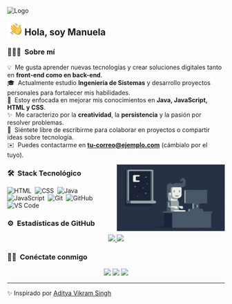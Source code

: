 ![Logo](https://raw.githubusercontent.com/Manu2480/Manu2480/main/logo%20github%20hd.png)

<img alt="Hand Wave" src="https://raw.githubusercontent.com/AVS1508/AVS1508/master/assets/Hand%20Wave.gif" width='40' align="left"/><h2>Hola, soy Manuela</h2>

### 👩🏻‍💻 &nbsp;Sobre mí

💡 &nbsp;Me gusta aprender nuevas tecnologías y crear soluciones digitales tanto en **front-end como en back-end**.\
🎓 &nbsp;Actualmente estudio **Ingeniería de Sistemas** y desarrollo proyectos personales para fortalecer mis habilidades.\
🌱 &nbsp;Estoy enfocada en mejorar mis conocimientos en **Java, JavaScript, HTML y CSS**.\
✨ &nbsp;Me caracterizo por la **creatividad**, la **persistencia** y la pasión por resolver problemas.\
💬 &nbsp;Siéntete libre de escribirme para colaborar en proyectos o compartir ideas sobre tecnología.\
✉️ &nbsp;Puedes contactarme en **tu-correo@ejemplo.com** (cámbialo por el tuyo).

<img alt="Coding" src="https://raw.githubusercontent.com/AVS1508/AVS1508/master/assets/Night-Coding.gif" align="right" width="250"/>

### 🛠 &nbsp;Stack Tecnológico

![HTML](https://img.shields.io/badge/-HTML-05122A?style=flat&logo=HTML5)&nbsp;
![CSS](https://img.shields.io/badge/-CSS-05122A?style=flat&logo=CSS3&logoColor=1572B6)&nbsp;
![Java](https://img.shields.io/badge/-Java-05122A?style=flat&logo=Java&logoColor=FFA518)&nbsp;
![JavaScript](https://img.shields.io/badge/-JavaScript-05122A?style=flat&logo=javascript)&nbsp;
![Git](https://img.shields.io/badge/-Git-05122A?style=flat&logo=git)&nbsp;
![GitHub](https://img.shields.io/badge/-GitHub-05122A?style=flat&logo=github)&nbsp;
![VS Code](https://img.shields.io/badge/-Visual%20Studio%20Code-05122A?style=flat&logo=visual-studio-code&logoColor=007ACC)&nbsp;

### ⚙️ &nbsp;Estadísticas de GitHub

<p align="center">
  <a href="https://github.com/TU-USUARIO">
    <img height="180em" src="https://github-readme-stats-eight-theta.vercel.app/api?username=TU-USUARIO&show_icons=true&theme=algolia&include_all_commits=true&count_private=true"/>
    <img height="180em" src="https://github-readme-stats-eight-theta.vercel.app/api/top-langs/?username=TU-USUARIO&layout=compact&langs_count=8&theme=algolia"/>
  </a>
</p>

### 🤝🏻 &nbsp;Conéctate conmigo

<p align="center">
<a href="https://linkedin.com/in/TU-LINKEDIN"><img src="https://img.shields.io/badge/-Manuela-0077B5?style=flat&logo=Linkedin&logoColor=white"/></a>
<a href="mailto:tu-correo@ejemplo.com"><img src="https://img.shields.io/badge/-Email-D14836?style=flat&logo=Gmail&logoColor=white"/></a>
<a href="https://github.com/TU-USUARIO"><img src="https://img.shields.io/badge/-GitHub-181717?style=flat&logo=github&logoColor=white"/></a>
</p>

-----
✨ Inspirado por [Aditya Vikram Singh](https://github.com/AVS1508)
